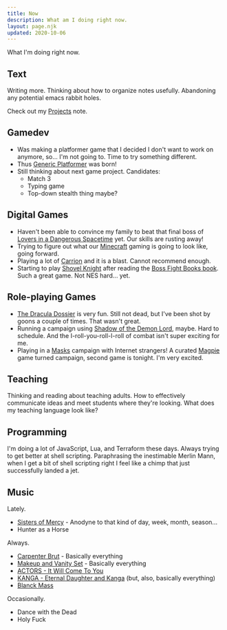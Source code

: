 ```yaml
---
title: Now
description: What am I doing right now.
layout: page.njk
updated: 2020-10-06
---
```


What I'm doing right now.

## Text

Writing more. Thinking about how to organize notes usefully. Abandoning any potential emacs rabbit holes.

Check out my [Projects][] note.

## Gamedev

* Was making a platformer game that I decided I don't want to work on anymore, so... I'm not going to. Time to try something different.
* Thus [Generic Platformer][GenericPlatformer] was born!
* Still thinking about next game project. Candidates:
  - Match 3
  - Typing game
  - Top-down stealth thing maybe?

## Digital Games

* Haven't been able to convince my family to beat that final boss of [Lovers in a Dangerous Spacetime][liads] yet. Our skills are rusting away!
* Trying to figure out what our [Minecraft][] gaming is going to look like, going forward.
* Playing a lot of [Carrion][] and it is a blast. Cannot recommend enough.
* Starting to play [Shovel Knight][ShovelKnight] after reading the [Boss Fight Books book][shovel-knight-by-david-l-craddock]. Such a great game. Not NES hard... yet.

## Role-playing Games

* [The Dracula Dossier][dracula] is very fun. Still not dead, but I've been shot by goons a couple of times. That wasn't great.
* Running a campaign using [Shadow of the Demon Lord][sotdl], maybe. Hard to schedule. And the I-roll-you-roll-I-roll of combat isn't super exciting for me.
* Playing in a [Masks][] campaign with Internet strangers! A curated [Magpie][] game turned campaign, second game is tonight. I'm very excited.

## Teaching

Thinking and reading about teaching adults. How to effectively communicate ideas and meet students where they're looking. What does my teaching language look like?

## Programming

I'm doing a lot of JavaScript, Lua, and Terraform these days. Always trying to get better at shell scripting. Paraphrasing the inestimable Merlin Mann, when I get a bit of shell scripting right I feel like a chimp that just successfully landed a jet.

## Music

Lately.

* [Sisters of Mercy][SistersOfMercy] - Anodyne to that kind of day, week, month, season...
* Hunter as a Horse

Always.

* [Carpenter Brut][carpenterbrut] - Basically everything
* [Makeup and Vanity Set][mavs] - Basically everything
* [ACTORS - It Will Come To You][actors]
* [KANGA - Eternal Daughter and Kanga][kanga] (but, also, basically everything)
* [Blanck Mass][BlanckMass]

Occasionally.

* Dance with the Dead
* Holy Fuck

[projects]: /notes/projects
[liads]: http://www.loversinadangerousspacetime.com/
[minecraft]: https://minecraft.net
[Carrion]: https://carrion.game/
[ShovelKnight]: https://yachtclubgames.com/shovel-knight/
[shovel-knight-by-david-l-craddock]: https://bossfightbooks.com/products/shovel-knight-by-david-l-craddock
[dracula]: https://site.pelgranepress.com/index.php/the-dracula-dossier/
[sotdl]: https://schwalbentertainment.com/shadow-of-the-demon-lord/
[Masks]: https://www.magpiegames.com/masks/
[magpie]: https://www.magpiegames.com/
[carpenterbrut]: http://www.carpenterbrut.com/
[actors]: https://www.actorstheband.com/
[kanga]: https://kanga.bandcamp.com/
[urban]: https://www.magpiegames.com/urban-shadows/
[botw]: https://www.zelda.com/breath-of-the-wild/
[nba]: https://site.pelgranepress.com/index.php/nights-black-agents/
[BlanckMass]: https://www.blanckmass.com/
[mavs]: https://www.makeupandvanityset.com/
[SistersOfMercy]: http://www.the-sisters-of-mercy.com/
[GenericPlatformer]: /games/generic-platformer
